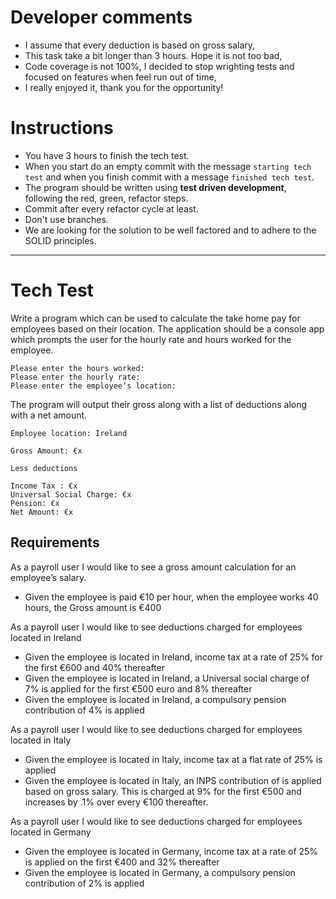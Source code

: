 # Developer comments

- I assume that every deduction is based on gross salary,
- This task take a bit longer than 3 hours. Hope it is not too bad,
- Code coverage is not 100%, I decided to stop wrighting tests and focused on features when feel run out of time,
- I really enjoyed it, thank you for the opportunity!

# Instructions

- You have 3 hours to finish the tech test.
- When you start do an empty commit with the message `starting tech test` and when you finish commit with a message `finished tech test`.  
- The program should be written using **test driven development**, following the red, green, refactor steps.
- Commit after every refactor cycle at least.
- Don't use branches.
- We are looking for the solution to be well factored and to adhere to the SOLID principles.

-------------------------------------------------------------

# Tech Test

Write a program which can be used to calculate the take home pay for employees based on their location.
The application should be a console app which prompts the user for the hourly rate and hours worked for the employee.
 
    Please enter the hours worked:
    Please enter the hourly rate:	
    Please enter the employee’s location:
 
The program will output their gross along with a list of deductions along with a net amount.
 
    Employee location: Ireland
 
    Gross Amount: €x
 
    Less deductions
 
    Income Tax : €x
    Universal Social Charge: €x
    Pension: €x
    Net Amount: €x
 
## Requirements
 
As a payroll user I would like to see a gross amount calculation for an employee’s salary.

- Given the employee is paid €10 per hour, when the employee works 40 hours, the Gross amount is €400
 
As a payroll user I would like to see deductions charged for employees located in Ireland

- Given the employee is located in Ireland, income tax at a rate of 25% for the first €600 and 40% thereafter
- Given the employee is located in Ireland, a Universal social charge of 7% is applied for the first €500 euro and 8% thereafter
- Given the employee is located in Ireland, a compulsory pension contribution of 4% is applied
 
As a payroll user I would like to see deductions charged for employees located in Italy

- Given the employee is located in Italy, income tax at a flat rate of 25% is applied
- Given the employee is located in Italy, an INPS contribution of is applied based on gross salary. This is charged at 9% for the first €500 and increases by .1% over every €100 thereafter.
 
As a payroll user I would like to see deductions charged for employees located in Germany

- Given the employee is located in Germany, income tax at a rate of 25% is applied on the first €400 and 32% thereafter
- Given the employee is located in Germany, a compulsory pension contribution of 2% is applied